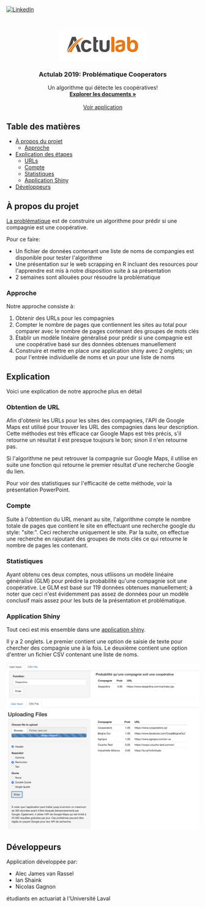 

<!-- PROJECT SHIELDS -->
[![LinkedIn][linkedin-shield]][license-url]

<!-- PROJECT LOGO -->
<br />
<p align="center">
  <a href="https://github.com/alec42/actulab-2019">
    <img src="actulab logo.png" alt="Logo" height="80">
  </a>

  <h3 align="center">Actulab 2019: Problématique Cooperators</h3>

  <p align="center">
    Un algorithme qui détecte les coopératives!
    <br />
    <a href="https://github.com/alec42/actulab-2019"><strong>Explorer les documents »</strong></a>
    <br />
    <br />
    <a href="https://alec42.shinyapps.io/ActulabCooperators/">Voir application</a>
  </p>
</p>



<!-- TABLE DES MATIÈRES -->
## Table des matières

* [À propos du projet](#À-propos-du-projet)
  * [Approche](#Approche)
* [Explication des étapes](#Explication)
  * [URLs](#Obtention-de-URL)
  * [Compte](#Compte)
  * [Statistiques](#Statistiques)
  * [Application Shiny](#Application-Shiny)
* [Développeurs](#Développeurs)



<!-- ABOUT THE PROJECT -->
## À propos du projet

[La problématique](https://github.com/alec42/actulab-2019/blob/master/Documents%20de%20r%C3%A9f%C3%A9rence/Probl%C3%A9matique%20Cooperators%202019.pdf) est de construire un algorithme pour prédir si une compagnie est une coopérative.

Pour ce faire:
* Un fichier de données contenant une liste de noms de compangies est disponible pour tester l'algorithme
* Une présentation sur le web scrapping en R incluant des resources pour l'apprendre est mis à notre disposition suite à sa présentation
* 2 semaines sont allouées pour résoudre la problématique

### Approche

Notre approche consiste à: 

1. Obtenir des URLs pour les compagnies
1. Compter le nombre de pages que contiennent les sites au total pour comparer avec le nombre de pages contenant des groupes de mots clés
1. Établir un modèle linéaire généralisé pour prédir si une compagnie est une coopérative basé sur des données obtenues manuellement
1. Construire et mettre en place une application shiny avec 2 onglets; un pour l'entrée individuelle de noms et un pour une liste de noms

<!-- GETTING STARTED -->
## Explication

Voici une explication de notre approche plus en détail

### Obtention de URL

Afin d'obtenir les URLs pour les sites des compagnies, l'API de Google Maps est utilisé pour trouver les URL des compagnies dans leur description. 
Cette méthodes est très efficace car Google Maps est très précis, s'il retourne un résultat il est presque toujours le bon; sinon il n'en retourne pas.

Si l'algorithme ne peut retrouver la compagnie sur Google Maps, il utilise en suite une fonction qui retourne le premier résultat d'une recherche Google du lien.

Pour voir des statistiques sur l'efficacité de cette méthode, voir la présentation PowerPoint.

### Compte

Suite à l'obtention du URL menant au site, l'algorithme compte le nombre totale de pages que contient le site en effectuant une recherche google du style: "site:<URL>".
Ceci recherche uniquement le site.
Par la suite, on effectue une recherche en rajoutant des groupes de mots clés ce qui retourne le nombre de pages les contenant.

### Statistiques

Ayant obtenu ces deux comptes, nous utliisons un modèle linéaire généralisé (GLM) pour prédire la probabilité qu'une compagnie soit une coopérative. 
Le GLM est basé sur 119 données obtenues manuellement; à noter que ceci n'est évidemment pas assez de données pour un modèle conclusif mais assez pour les buts de la présentation et problématique.

### Application Shiny

Tout ceci est mis ensemble dans une [application shiny](https://alec42.shinyapps.io/ActulabCooperators/).

Il y a 2 onglets. Le premier contient une option de saisie de texte pour chercher des compagnie une à la fois. Le deuxième contient une option d'entrer un fichier CSV contenant une liste de noms.

<a href="https://github.com/alec42/actulab-2019">
  <img src="onglet manuel.png" alt="screenshot">
</a>

<a href="https://github.com/alec42/actulab-2019">
  <img src="onglet fichier.png" alt="screenshot">
</a>

## Développeurs

Application développée par: 

- Alec James van Rassel
- Ian Shaink
- Nicolas Gagnon

étudiants en actuariat à l'Université Laval


<!-- MARKDOWN LINKS & IMAGES -->
[build-shield]: https://img.shields.io/badge/build-passing-brightgreen.svg?style=flat-square
[contributors-shield]: https://img.shields.io/badge/contributors-1-orange.svg?style=flat-square
[license-shield]: https://img.shields.io/badge/license-MIT-blue.svg?style=flat-square
[license-url]: https://linkedin.com/in/alec-james-van-rassel/
[linkedin-shield]: https://img.shields.io/badge/-LinkedIn-black.svg?style=flat-square&logo=linkedin&colorB=555
[linkedin-url]: https://linkedin.com/in/othneildrew
